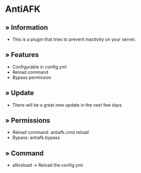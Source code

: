 # AntiAFK
## » Information 
 - This is a plugin that tries to prevent inactivity on your server.
## » Features 
- Configurable in config.yml
- Reload command
- Bypass permission
## » Update
- There will be a great new update in the next few days
## » Permissions
- Reload command: antiafk.cmd.reload
- Bypass: antiafk.bypass
## » Command
- afkreload -> Reload the config.yml
